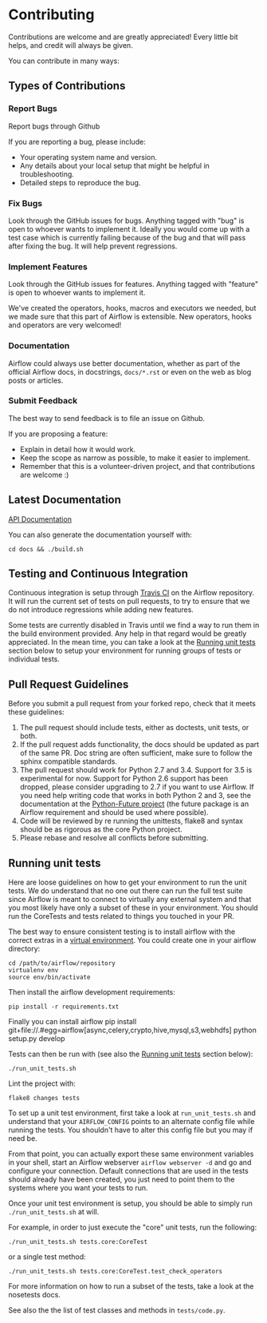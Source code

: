 # Contributing

Contributions are welcome and are greatly appreciated! Every
little bit helps, and credit will always be given.

You can contribute in many ways:

## Types of Contributions

### Report Bugs

Report bugs through Github

If you are reporting a bug, please include:

-   Your operating system name and version.
-   Any details about your local setup that might be helpful in
    troubleshooting.
-   Detailed steps to reproduce the bug.

### Fix Bugs

Look through the GitHub issues for bugs. Anything tagged with "bug" is
open to whoever wants to implement it. Ideally you would come up with a test case which is currently failing because of the bug and that will pass after fixing the bug. It will help prevent regressions.

### Implement Features

Look through the GitHub issues for features. Anything tagged with
"feature" is open to whoever wants to implement it.

We've created the operators, hooks, macros and executors we needed, but we
made sure that this part of Airflow is extensible. New operators,
hooks and operators are very welcomed!

### Documentation

Airflow could always use better documentation,
whether as part of the official Airflow docs,
in docstrings, `docs/*.rst` or even on the web as blog posts or
articles.

### Submit Feedback

The best way to send feedback is to file an issue on Github.

If you are proposing a feature:

-   Explain in detail how it would work.
-   Keep the scope as narrow as possible, to make it easier to
    implement.
-   Remember that this is a volunteer-driven project, and that
    contributions are welcome :)

## Latest Documentation

[API Documentation](http://pythonhosted.com/airflow)

You can also generate the documentation yourself with:

    cd docs && ./build.sh

## Testing and Continuous Integration

Continuous integration is setup through [Travis CI](https://travis-ci.org/airbnb/airflow) on the Airflow repository. It will run the current set of tests on pull requests, to try to ensure that we do not introduce regressions while adding new features.

Some tests are currently disabled in Travis until we find a way to run them in the build environment provided. Any help in that regard would be greatly appreciated. In the mean time, you can take a look at the [Running unit tests](#running-unit-tests) section below to setup your environment for running groups of tests or individual tests.

## Pull Request Guidelines

Before you submit a pull request from your forked repo, check that it
meets these guidelines:

1. The pull request should include tests, either as doctests, unit tests, or both.
1. If the pull request adds functionality, the docs should be updated as part of the same PR. Doc string are often sufficient, make sure to follow the sphinx compatible standards.
1. The pull request should work for Python 2.7 and 3.4. Support for 3.5 is experimental for now. Support for Python 2.6 support has been dropped, please consider upgrading to 2.7 if you want to use Airflow. If you need help writing code that works in both Python 2 and 3, see the documentation at the [Python-Future project](http://python-future.org) (the future package is an Airflow requirement and should be used where possible).
1.  Code will be reviewed by re running the unittests, flake8 and syntax should be as rigorous as the core Python project.
1.  Please rebase and resolve all conflicts before submitting.

## Running unit tests

Here are loose guidelines on how to get your environment to run the unit tests.
We do understand that no one out there can run the full test suite since Airflow is meant to connect to virtually any external system and that you 
most likely have only a subset of these in your environment. You should run the CoreTests and tests related to things you touched in your PR.

The best way to ensure consistent testing is to install airflow with the correct extras in a [virtual environment](https://virtualenv.readthedocs.org/en/latest/). You could create one in your airflow directory:

    cd /path/to/airflow/repository
    virtualenv env
    source env/bin/activate

Then install the airflow development requirements:

    pip install -r requirements.txt

Finally you can install airflow
    pip install git+file://.#egg=airflow[async,celery,crypto,hive,mysql,s3,webhdfs]
    python setup.py develop

Tests can then be run with (see also the [Running unit tests](#running-unit-tests) section below):

    ./run_unit_tests.sh

Lint the project with:

    flake8 changes tests




To set up a unit test environment, first take a look at `run_unit_tests.sh` and
understand that your ``AIRFLOW_CONFIG`` points to an alternate config file
while running the tests. You shouldn't have to alter this config file but
you may if need be.

From that point, you can actually export these same environment variables in
your shell, start an Airflow webserver ``airflow webserver -d`` and go and
configure your connection. Default connections that are used in the tests
should already have been created, you just need to point them to the systems
where you want your tests to run.

Once your unit test environment is setup, you should be able to simply run
``./run_unit_tests.sh`` at will. 

For example, in order to just execute the "core" unit tests, run the following: 

```
./run_unit_tests.sh tests.core:CoreTest
```

or a single test method: 

``` 
./run_unit_tests.sh tests.core:CoreTest.test_check_operators
```

For more information on how to run a subset of the tests, take a look at the nosetests docs.

See also the the list of test classes and methods in `tests/code.py`.

